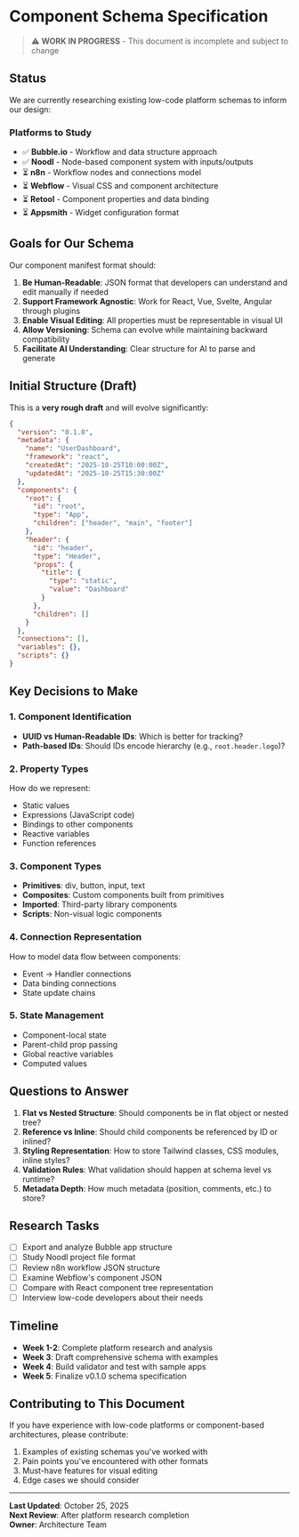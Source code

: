# Component Schema Specification

> ⚠️ **WORK IN PROGRESS** - This document is incomplete and subject to change

## Status

We are currently researching existing low-code platform schemas to inform our design:

### Platforms to Study
- ✅ **Bubble.io** - Workflow and data structure approach
- ✅ **Noodl** - Node-based component system with inputs/outputs
- ⏳ **n8n** - Workflow nodes and connections model
- ⏳ **Webflow** - Visual CSS and component architecture
- ⏳ **Retool** - Component properties and data binding
- ⏳ **Appsmith** - Widget configuration format

## Goals for Our Schema

Our component manifest format should:

1. **Be Human-Readable**: JSON format that developers can understand and edit manually if needed
2. **Support Framework Agnostic**: Work for React, Vue, Svelte, Angular through plugins
3. **Enable Visual Editing**: All properties must be representable in visual UI
4. **Allow Versioning**: Schema can evolve while maintaining backward compatibility
5. **Facilitate AI Understanding**: Clear structure for AI to parse and generate

## Initial Structure (Draft)

This is a **very rough draft** and will evolve significantly:

```json
{
  "version": "0.1.0",
  "metadata": {
    "name": "UserDashboard",
    "framework": "react",
    "createdAt": "2025-10-25T10:00:00Z",
    "updatedAt": "2025-10-25T15:30:00Z"
  },
  "components": {
    "root": {
      "id": "root",
      "type": "App",
      "children": ["header", "main", "footer"]
    },
    "header": {
      "id": "header",
      "type": "Header",
      "props": {
        "title": {
          "type": "static",
          "value": "Dashboard"
        }
      },
      "children": []
    }
  },
  "connections": [],
  "variables": {},
  "scripts": {}
}
```

## Key Decisions to Make

### 1. Component Identification
- **UUID vs Human-Readable IDs**: Which is better for tracking?
- **Path-based IDs**: Should IDs encode hierarchy (e.g., `root.header.logo`)?

### 2. Property Types
How do we represent:
- Static values
- Expressions (JavaScript code)
- Bindings to other components
- Reactive variables
- Function references

### 3. Component Types
- **Primitives**: div, button, input, text
- **Composites**: Custom components built from primitives
- **Imported**: Third-party library components
- **Scripts**: Non-visual logic components

### 4. Connection Representation
How to model data flow between components:
- Event → Handler connections
- Data binding connections
- State update chains

### 5. State Management
- Component-local state
- Parent-child prop passing
- Global reactive variables
- Computed values

## Questions to Answer

1. **Flat vs Nested Structure**: Should components be in flat object or nested tree?
2. **Reference vs Inline**: Should child components be referenced by ID or inlined?
3. **Styling Representation**: How to store Tailwind classes, CSS modules, inline styles?
4. **Validation Rules**: What validation should happen at schema level vs runtime?
5. **Metadata Depth**: How much metadata (position, comments, etc.) to store?

## Research Tasks

- [ ] Export and analyze Bubble app structure
- [ ] Study Noodl project file format
- [ ] Review n8n workflow JSON structure
- [ ] Examine Webflow's component JSON
- [ ] Compare with React component tree representation
- [ ] Interview low-code developers about their needs

## Timeline

- **Week 1-2**: Complete platform research and analysis
- **Week 3**: Draft comprehensive schema with examples
- **Week 4**: Build validator and test with sample apps
- **Week 5**: Finalize v0.1.0 schema specification

## Contributing to This Document

If you have experience with low-code platforms or component-based architectures, please contribute:

1. Examples of existing schemas you've worked with
2. Pain points you've encountered with other formats
3. Must-have features for visual editing
4. Edge cases we should consider

---

**Last Updated**: October 25, 2025  
**Next Review**: After platform research completion  
**Owner**: Architecture Team